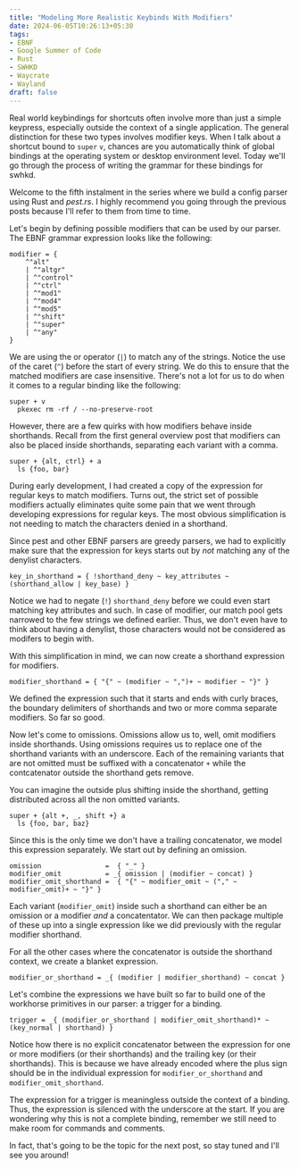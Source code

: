 ```yaml
---
title: "Modeling More Realistic Keybinds With Modifiers"
date: 2024-06-05T10:26:13+05:30
tags:
- EBNF
- Google Summer of Code
- Rust
- SWHKD
- Waycrate
- Wayland
draft: false
---
```


Real world keybindings for shortcuts often involve more than just a simple keypress, especially outside the context of
a single application. The general distinction for these two types involves modifier keys. When I talk about a shortcut
bound to `super` `v`, chances are you automatically think of global bindings at the operating system or desktop environment
level. Today we'll go through the process of writing the grammar for these bindings for swhkd.

Welcome to the fifth instalment in the series where we build a config parser using Rust and _pest.rs_. I highly recommend
you going through the previous posts because I'll refer to them from time to time.

Let's begin by defining possible modifiers that can be used by our parser. The EBNF grammar expression looks like the following:

```
modifier = {
    ^"alt"
    | ^"altgr"
    | ^"control"
    | ^"ctrl"
    | ^"mod1"
    | ^"mod4"
    | ^"mod5"
    | ^"shift"
    | ^"super"
    | ^"any"
}
```

We are using the or operator (`|`) to match any of the strings. Notice the use of the caret (`^`) before the start of every string.
We do this to ensure that the matched modifiers are case insensitive. There's not a lot for us to do when it comes to a regular
binding like the following:

```
super + v
  pkexec rm -rf / --no-preserve-root
```

However, there are a few quirks with how modifiers behave inside shorthands. Recall from the first general overview post that
modifiers can also be placed inside shorthands, separating each variant with a comma.

```
super + {alt, ctrl} + a
  ls {foo, bar}
```

During early development, I had created a copy of the expression for regular keys to match modifiers. Turns out, the strict
set of possible modifiers actually eliminates quite some pain that we went through developing expressions for regular keys.
The most obvious simplification is not needing to match the characters denied in a shorthand.

Since pest and other EBNF parsers are greedy parsers, we had to explicitly make sure that the expression for keys starts out
by _not_ matching any of the denylist characters.

```
key_in_shorthand = { !shorthand_deny ~ key_attributes ~ (shorthand_allow | key_base) }
```

Notice we had to negate (`!`) `shorthand_deny` before we could even start matching key attributes and such.
In case of modifier, our match pool gets narrowed to the few strings we defined earlier. Thus, we don't even have to think about
having a denylist, those characters would not be considered as modifers to begin with.

With this simplification in mind, we can now create a shorthand expression for modifiers.

```
modifier_shorthand = { "{" ~ (modifier ~ ",")+ ~ modifier ~ "}" }
```

We defined the expression such that it starts and ends with curly braces, the boundary delimiters of shorthands and two or more comma
separate modifiers. So far so good.

Now let's come to omissions. Omissions allow us to, well, omit modifiers inside shorthands. Using omissions requires us to replace one
of the shorthand variants with an underscore. Each of the remaining variants that are not omitted must be suffixed with a concatenator `+`
while the contcatenator outside the shorthand gets remove.

You can imagine the outside plus shifting inside the shorthand, getting distributed across all the non omitted variants.

```
super + {alt +, _, shift +} a
  ls {foo, bar, baz}
```

Since this is the only time we don't have a trailing concatenator, we model this expression separately. We start out by defining an omission.

```
omission                =  { "_" }
modifier_omit           = _{ omission | (modifier ~ concat) }
modifier_omit_shorthand =  { "{" ~ modifier_omit ~ ("," ~ modifier_omit)+ ~ "}" }
```

Each variant (`modifier_omit`) inside such a shorthand can either be an omission or a modifier _and_ a concatentator.
We can then package multiple of these up into a single expression like we did previously with the regular modifier shorthand.

For all the other cases where the concatenator is outside the shorthand context, we create a blanket expression.

```
modifier_or_shorthand = _{ (modifier | modifier_shorthand) ~ concat }
```

Let's combine the expressions we have built so far to build one of the workhorse primitives in our parser: a trigger for a binding.

```
trigger = _{ (modifier_or_shorthand | modifier_omit_shorthand)* ~ (key_normal | shorthand) }
```
Notice how there is no explicit concatenator between the expression for one or more modifiers (or their shorthands) and the trailing
key (or their shorthands). This is because we have already encoded where the plus sign should be in the individual expression for
`modifier_or_shorthand` and `modifier_omit_shorthand`.

The expression for a trigger is meaningless outside the context of a binding. Thus, the expression is silenced with the underscore at the start.
If you are wondering why this is not a complete binding, remember we still need to make room for commands and comments.

In fact, that's going to be the topic for the next post, so stay tuned and I'll see you around!
